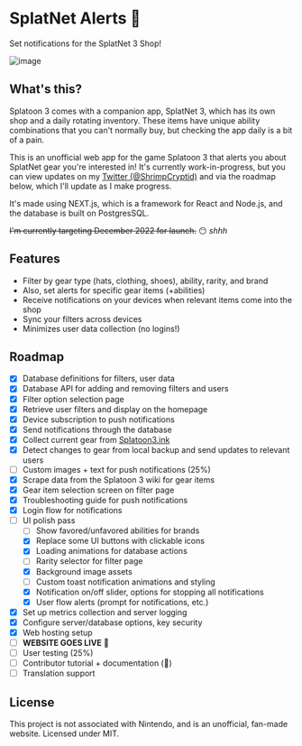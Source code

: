 # SplatNet Alerts 📣
Set notifications for the SplatNet 3 Shop!

![image](https://user-images.githubusercontent.com/30200665/211480563-06dc60c1-4063-48cb-b006-248705ac5adf.png)

## What's this?
Splatoon 3 comes with a companion app, SplatNet 3, which has its own shop and a daily rotating inventory. These items have unique ability combinations that you can't normally buy, but checking the app daily is a bit of a pain.

This is an unofficial web app for the game Splatoon 3 that alerts you about SplatNet gear you're interested in! It's currently work-in-progress, but you can view updates on my [Twitter (@ShrimpCryptid)](https://twitter.com/shrimpcryptid) and via the roadmap below, which I'll update as I make progress.

It's made using NEXT.js, which is a framework for React and Node.js, and the database is built on PostgresSQL.

~~I'm currently targeting December 2022 for launch.~~ 😶 *shhh*

## Features
- Filter by gear type (hats, clothing, shoes), ability, rarity, and brand
- Also, set alerts for specific gear items (+abilities)
- Receive notifications on your devices when relevant items come into the shop
- Sync your filters across devices
- Minimizes user data collection (no logins!)

## Roadmap
- [x] Database definitions for filters, user data
- [x] Database API for adding and removing filters and users
- [x] Filter option selection page
- [x] Retrieve user filters and display on the homepage
- [x] Device subscription to push notifications
- [x] Send notifications through the database
- [x] Collect current gear from [Splatoon3.ink](https://splatoon3.ink)
- [x] Detect changes to gear from local backup and send updates to relevant users
- [ ] Custom images + text for push notifications (25%)
- [x] Scrape data from the Splatoon 3 wiki for gear items
- [x] Gear item selection screen on filter page
- [x] Troubleshooting guide for push notifications
- [x] Login flow for notifications
- [ ] UI polish pass
  - [ ] Show favored/unfavored abilities for brands
  - [x] Replace some UI buttons with clickable icons
  - [x] Loading animations for database actions
  - [ ] Rarity selector for filter page
  - [x] Background image assets
  - [ ] Custom toast notification animations and styling
  - [x] Notification on/off slider, options for stopping all notifications
  - [x] User flow alerts (prompt for notifications, etc.)
- [x] Set up metrics collection and server logging
- [x] Configure server/database options, key security
- [x] Web hosting setup
- [ ] **WEBSITE GOES LIVE** 🎉
- [ ] User testing (25%)
- [ ] Contributor tutorial + documentation (💖)
- [ ] Translation support

## License
This project is not associated with Nintendo, and is an unofficial, fan-made website. Licensed under MIT.

